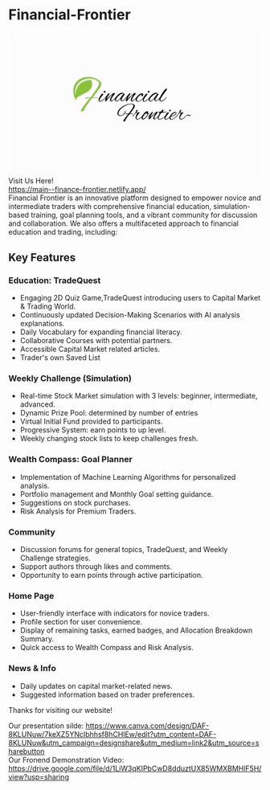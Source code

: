 # Financial-Frontier
![Financial Frontier](logo.png)
Visit Us Here! <br>
https://main--finance-frontier.netlify.app/
<br>Financial Frontier is an innovative platform designed to empower novice and intermediate traders with comprehensive financial education, simulation-based training, goal planning tools, and a vibrant community for discussion and collaboration.
We also offers a multifaceted approach to financial education and trading, including:
## Key Features
### Education: TradeQuest
- Engaging 2D Quiz Game,TradeQuest introducing users to Capital Market & Trading World.
- Continuously updated Decision-Making Scenarios with AI analysis explanations.
- Daily Vocabulary for expanding financial literacy.
- Collaborative Courses with potential partners.
- Accessible Capital Market related articles.
- Trader's own Saved List
### Weekly Challenge (Simulation)
- Real-time Stock Market simulation with 3 levels: beginner, intermediate, advanced.
- Dynamic Prize Pool: determined by number of entries
- Virtual Initial Fund provided to participants.
- Progressive System: earn points to up level.
- Weekly changing stock lists to keep challenges fresh.
### Wealth Compass: Goal Planner
- Implementation of Machine Learning Algorithms for personalized analysis.
- Portfolio management and Monthly Goal setting guidance.
- Suggestions on stock purchases.
- Risk Analysis for Premium Traders.
### Community
- Discussion forums for general topics, TradeQuest, and Weekly Challenge strategies.
- Support authors through likes and comments.
- Opportunity to earn points through active participation.
### Home Page
- User-friendly interface with indicators for novice traders.
- Profile section for user convenience.
- Display of remaining tasks, earned badges, and Allocation Breakdown Summary.
- Quick access to Wealth Compass and Risk Analysis.
### News & Info
- Daily updates on capital market-related news.
- Suggested information based on trader preferences.

Thanks for visiting our website!

Our presentation silde: https://www.canva.com/design/DAF-8KLUNuw/7keXZ5YNcIbhhsf8hCHlEw/edit?utm_content=DAF-8KLUNuw&utm_campaign=designshare&utm_medium=link2&utm_source=sharebutton <br>
Our Fronend Demonstration Video: https://drive.google.com/file/d/1LiW3qKIPbCwD8dduztUX85WMXBMHlF5H/view?usp=sharing

